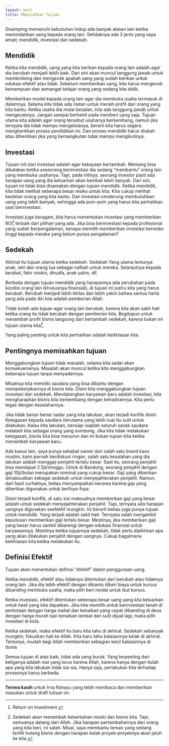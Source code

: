 ```yaml
---
layout: post
title: Memisahkan Tujuan
---
```


Disamping memenuhi kebutuhan hidup ada banyak alasan lain ketika memindahkan uang kepada orang lain. Setidaknya ada 3 jenis yang saya amati; mendidik, investasi dan sedekah.

## Mendidik
Ketika kita mendidik, uang yang kita berikan kepada orang lain adalah agar dia berubah menjadi lebih baik. Dari sini akan muncul tanggung jawab untuk membimbing dan mengecek apakah uang yang sudah berikan untuk edukasi efektif atau tidak. Sebelum memberikan uang, kita harus mengecek kemampuan dan semangat belajar orang yang sedang kita didik.

Memberikan modal kepada orang lain agar dia membuka usaha termasuk di dalamnya. Selama kita tidak ada niatan untuk meraih profit dari orang yang kita bantu. Ketika usaha dia mulai berjalan, kita ada tanggung jawab untuk mengeceknya. Jangan sampai berhenti pada memberi uang saja. Tujuan utama kita adalah agar orang tersebut usahanya berkembang, namun jika ternyata dia tidak mampu mengelolanya, berarti kita harus segera menghentikan proses pendidikan ini. Dan proses mendidik harus diubah atau dihentikan jika yang bersangkutan tidak mampu mengikutinya.

## Investasi
Tujuan inti dari investasi adalah agar kekayaan bertambah. Memang bisa dikatakan ketika seseorang berinvestasi dia sedang “membantu” orang lain yang membuka usahanya. Tapi, pada intinya, seorang investor pasti ada harapan uang yang dia keluarkan akan kembali lebih banyak. Dari sini, tujuan ini tidak bisa disamakan dengan tujuan mendidik. Ketika mendidik, kita tidak melihat seberapa besar resiko untuk kita. Kita cukup melihat keuletan orang yang kita bantu. Dan investasi cenderung membutuhkan uang yang lebih banyak, sehingga ada poin-poin yang harus kita perhatikan saat berinvestasi.

Investasi juga beragam, kita harus menentukan investasi yang memberikan ROI[^1] terbaik dari pilihan yang ada. Jika bisa berinvestasi kepada profesional yang sudah berpengalaman, kenapa memilih memberikan investasi beresiko tinggi kepada mereka yang belum punya pengalaman?

## Sedekah
Akhirat itu tujuan utama ketika sedekah. Sedekah Yang utama tentunya anak, istri dan orang tua sebagai nafkah untuk mereka. Selanjutnya kepada kerabat, fakir miskin, dhuafa, anak yatim, dll. 

Berbeda dengan tujuan mendidik yang harapannya ada perubahan pada kondisi orang lain (khususnya finansial), di tujuan ini justru kita yang harus berubah. Berubah menjadi lebih ikhlas dan lebih yakin bahwa semua harta yang ada pada diri kita adalah pemberian Allah.

Tidak boleh ada tujuan agar orang lain berubah, karena kita akan sakit hati ketika orang itu tidak berubah dengan pemberian kita. Begitupun untuk menambah profit bisnis langsung dari bertambah sedekah, karena bukan ini tujuan utama kita[^2].

Yang paling penting untuk kita perhatikan adalah keikhlasan kita.

## Pentingnya memisahkan tujuan

Menggabungkan tujuan tidak masalah, selama kita sadar akan konsekuensinya. Masalah akan muncul ketika kita menggabungkan beberapa tujuan tanpa menyadarinya.

Misalnya kita memiliki saudara yang bisa dibantu dengan mempekerjakannya di bisnis kita. Disini kita menggabungkan tujuan investasi dan sedekah. Mendatangkan karyawan baru adalah investasi, kita mengharapkan bisnis kita berkembang dengan kehadirannya. Kita perlu tegas dengan kesalahannya.

Jika tidak benar-benar sadar yang kita lakukan, akan terjadi konflik disini. Ketegasan kepada saudara (terutama yang lebih tua) itu sulit untuk dilakukan. Kalau kita lakukan, bersiap-siaplah seluruh sanak saudara melabeli kita sebagai orang yang sombong. Jika kita tidak melakukan ketegasan, bisnis kita bisa menurun dan ini bukan tujuan kita ketika menambah karyawan baru.

Ada kasus lain, saya punya sahabat owner dari salah satu brand kaos muslim, kami pernah berdiskusi ringan, salah satu kesalahan yang dia lakukan adalah menggaji penjahit terlalu besar. Saat itu, seorang penjahit bisa mendapat 2.5jt/minggu. Untuk di Bandung, seorang penjahit dengan gaji 10jt/bulan merupakan nominal yang cukup besar. Gaji yang diberikan dimaksudkan sebagai sedekah untuk menyejahterakan penjahit. Namun, dari hasil curhatnya, beliau menyampaikan kecewa karena gaji yang diberikan digunakan untuk berfoya-foya. 

Disini terjadi konflik, di satu sisi maksudnya memberikan gaji yang besar adalah untuk sedekah menyejahterakan penjahit. Tapi, ternyata ada harapan uangnya digunakan seefektif mungkin. Ini berarti beliau juga punya tujuan untuk mendidik. Yang terjadi adalah sakit hati. Ternyata salah mengambil keputusan memberikan gaji terlalu besar. Mestinya, jika memberikan gaji yang besar harus sambil dibarengi dengan edukasi finansial untuk karyawannya. Mestinya ketika tujuannya sedekah, tidak perlu dipikirkan apa yang akan dilakukan penjahit dengan uangnya. Cukup bagaimana keikhlasan kita ketika melakukan itu. 

## Definisi Efektif

Tujuan akan menentukan definisi “efektif” dalam penggunaan uang. 

Ketika mendidik, efektif atau tidaknya ditentukan dari berubah atau tidaknya orang lain. Jika dia lebih efektif dengan dibantu diberi biaya untuk kursus dibanding membuka usaha, maka pilih beri modal untuk ikut kursus.

Ketika investasi, efektif ditentukan seberapa besar uang yang kita keluarkan untuk hasil yang kita dapatkan. Jika kita memilih untuk berinvestasi tanah di perkotaan dengan harga mahal dan kenaikan yang cepat dibanding di desa dengan harga murah tapi kenaikan lambat dan sulit dijual lagi, maka pilih investasi di kota.

Ketika sedekah, maka efektif itu baru kita tahu di akhirat. Sedekah sebanyak mungkin, fokuskan hati ke Allah. Kita baru tahu balasannya kelak di akhirat. Tentunya, mudah bagi Allah memberikan sebagian kecil balasannya di dunia.

Semua tujuan di atas baik, tidak ada yang buruk. Yang terpenting dari ketiganya adalah niat yang lurus karena Allah, karena hanya dengan itulah apa yang kita lakukan tidak sia-sia. Hanya saja, perlakukan kita terhadap prosesnya harus berbeda.

----

[^1]: Return on Investment.
[^2]: Sedekah akan menambah keberkahan rezeki dan bisnis kita. Tapi, semuanya datang dari Allah. Jika harapan pertambahannya dari orang yang kita beri, ini salah. Misal, saya membantu teman yang sedang terlilit hutang bisnis dengan harapan kelak proyek-proyeknya akan jatuh ke kita.

**Terima kasih** untuk Irna Rahayu yang telah membaca dan memberikan masukan untuk draft tulisan ini.
